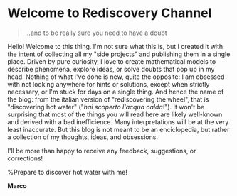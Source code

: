 # Welcome to Rediscovery Channel


> ...and to be really sure you need to have a doubt

Hello! Welcome to this thing. I'm not sure what this is, but I created it with the intent of collecting all my "side projects" and publishing them in a single place. Driven by pure curiosity, I love to create mathematical models to describe phenomena, explore ideas, or solve doubts that pop up in my head. Nothing of what I've done is new, quite the opposite: I am obsessed with not looking anywhere for hints or solutions, except when strictly necessary, or I'm stuck for days on a single thing. And hence the name of the blog: from the italian version of "rediscovering the wheel", that is "discovering hot water" ("_hai scoperto l'acqua calda!_"). It won't be surprising that most of the things you will read here are likely well-known and derived with a bad inefficience. Many interpretations will be at the very least inaccurate. But this blog is not meant to be an enciclopedia, but rather a collection of my thoughts, ideas, and obsessions.

I'll be more than happy to receive any feedback, suggestions, or corrections! 

%Prepare to discover hot water with me!

**Marco**

